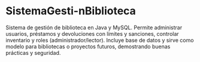 # SistemaGesti-nBiblioteca
Sistema de gestión de biblioteca en Java y MySQL. Permite administrar usuarios, préstamos y devoluciones con límites y sanciones, controlar inventario y roles (administrador/lector). Incluye base de datos y sirve como modelo para bibliotecas o proyectos futuros, demostrando buenas prácticas y seguridad.
